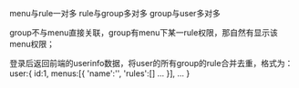 menu与rule一对多
rule与group多对多
group与user多对多

group不与menu直接关联，group有menu下某一rule权限，那自然有显示该menu权限；

登录后返回前端的userinfo数据，将user的所有group的rule合并去重，格式为：
user:{
    id:1,
    menus:[{
        'name':'',
        'rules':[]
            ...
        }],
    ...
}